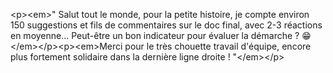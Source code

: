 &lt;p&gt;&lt;em&gt;&quot; Salut tout le monde, pour la petite histoire, je compte environ 150 suggestions et fils de commentaires sur le doc final, avec 2-3 réactions en moyenne... Peut-être un bon indicateur pour évaluer la démarche ? 😁&lt;&#x2F;em&gt;&lt;&#x2F;p&gt;&lt;p&gt;&lt;em&gt;Merci pour le très chouette travail d&#x27;équipe, encore plus fortement solidaire dans la dernière ligne droite ! &quot;&lt;&#x2F;em&gt;&lt;&#x2F;p&gt;